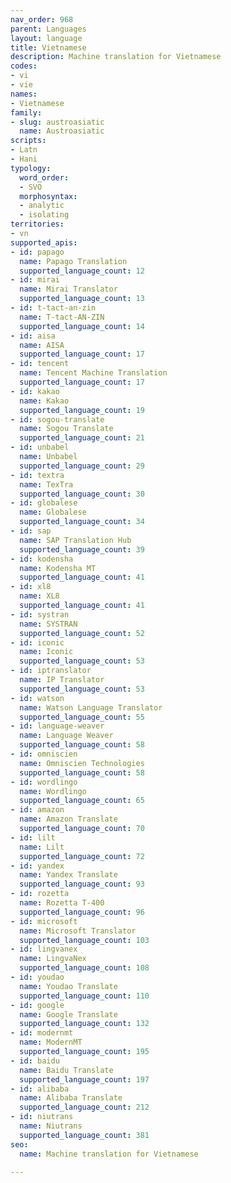 ```yaml
---
nav_order: 968
parent: Languages
layout: language
title: Vietnamese
description: Machine translation for Vietnamese
codes:
- vi
- vie
names:
- Vietnamese
family:
- slug: austroasiatic
  name: Austroasiatic
scripts:
- Latn
- Hani
typology:
  word_order:
  - SVO
  morphosyntax:
  - analytic
  - isolating
territories:
- vn
supported_apis:
- id: papago
  name: Papago Translation
  supported_language_count: 12
- id: mirai
  name: Mirai Translator
  supported_language_count: 13
- id: t-tact-an-zin
  name: T-tact-AN-ZIN
  supported_language_count: 14
- id: aisa
  name: AISA
  supported_language_count: 17
- id: tencent
  name: Tencent Machine Translation
  supported_language_count: 17
- id: kakao
  name: Kakao
  supported_language_count: 19
- id: sogou-translate
  name: Sogou Translate
  supported_language_count: 21
- id: unbabel
  name: Unbabel
  supported_language_count: 29
- id: textra
  name: TexTra
  supported_language_count: 30
- id: globalese
  name: Globalese
  supported_language_count: 34
- id: sap
  name: SAP Translation Hub
  supported_language_count: 39
- id: kodensha
  name: Kodensha MT
  supported_language_count: 41
- id: xl8
  name: XL8
  supported_language_count: 41
- id: systran
  name: SYSTRAN
  supported_language_count: 52
- id: iconic
  name: Iconic
  supported_language_count: 53
- id: iptranslator
  name: IP Translator
  supported_language_count: 53
- id: watson
  name: Watson Language Translator
  supported_language_count: 55
- id: language-weaver
  name: Language Weaver
  supported_language_count: 58
- id: omniscien
  name: Omniscien Technologies
  supported_language_count: 58
- id: wordlingo
  name: Wordlingo
  supported_language_count: 65
- id: amazon
  name: Amazon Translate
  supported_language_count: 70
- id: lilt
  name: Lilt
  supported_language_count: 72
- id: yandex
  name: Yandex Translate
  supported_language_count: 93
- id: rozetta
  name: Rozetta T-400
  supported_language_count: 96
- id: microsoft
  name: Microsoft Translator
  supported_language_count: 103
- id: lingvanex
  name: LingvaNex
  supported_language_count: 108
- id: youdao
  name: Youdao Translate
  supported_language_count: 110
- id: google
  name: Google Translate
  supported_language_count: 132
- id: modernmt
  name: ModernMT
  supported_language_count: 195
- id: baidu
  name: Baidu Translate
  supported_language_count: 197
- id: alibaba
  name: Alibaba Translate
  supported_language_count: 212
- id: niutrans
  name: Niutrans
  supported_language_count: 381
seo:
  name: Machine translation for Vietnamese

---
```


